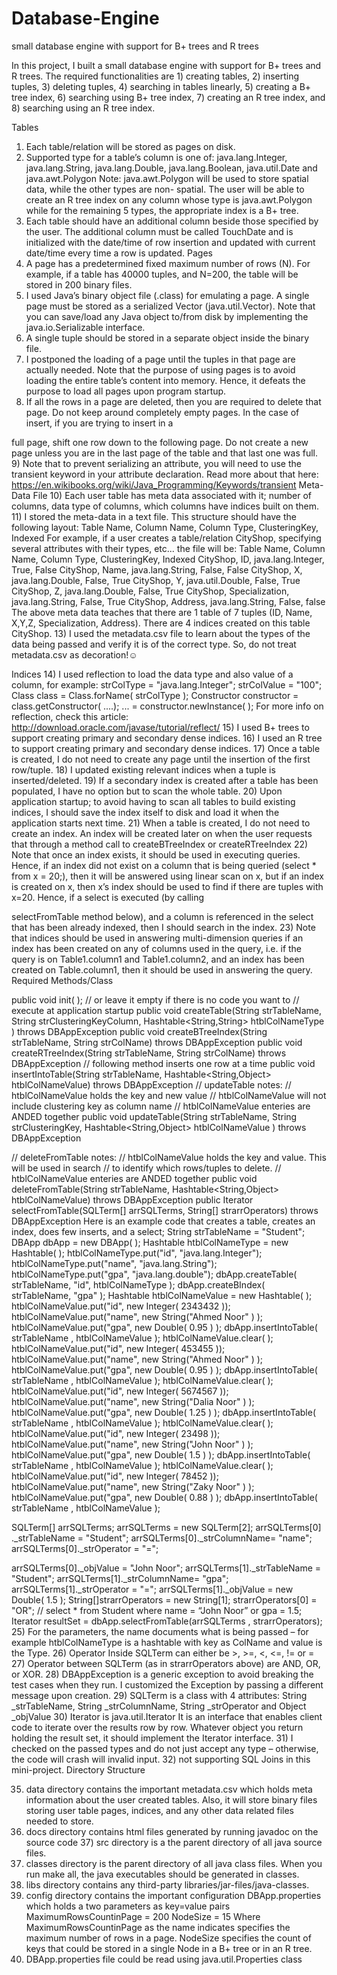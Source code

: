 # Database-Engine
 small database engine with support for B+ trees and R trees

 In this project, I built a small database engine with support for B+ trees and R trees. The required functionalities are 1) creating tables, 2) inserting tuples, 3) deleting tuples, 4) searching in tables linearly, 5) creating a B+ tree index, 6) searching using B+ tree index, 7) creating an R tree index, and 8) searching using an R tree index.

 Tables
  1) Each table/relation will be stored as pages on disk.
 2) Supported type for a table’s column is one of: java.lang.Integer, java.lang.String, java.lang.Double, java.lang.Boolean, java.util.Date and java.awt.Polygon
 Note: java.awt.Polygon will be used to store spatial data, while the other types are non- spatial. The user will be able to create an R tree index on any column whose type is java.awt.Polygon while for the remaining 5 types, the appropriate index is a B+ tree.
 3) Each table should have an additional column beside those specified by the user. The additional column must be called TouchDate and is initialized with the date/time of row insertion and updated with current date/time every time a row is updated.
  Pages
 4) A page has a predetermined fixed maximum number of rows (N). For example, if a table has 40000 tuples, and N=200, the table will be stored in 200 binary files.
 5) I used Java’s binary object file (.class) for emulating a page. A single page must be stored as a serialized Vector (java.util.Vector). Note that you can save/load any Java object to/from disk by implementing the java.io.Serializable interface.
 6) A single tuple should be stored in a separate object inside the binary file.
 7) I postponed the loading of a page until the tuples in that page are actually needed. Note that the purpose of using pages is to avoid loading the entire table’s content into memory. Hence, it defeats the purpose to load all pages upon program startup.
 8) If all the rows in a page are deleted, then you are required to delete that page. Do not keep around completely empty pages. In the case of insert, if you are trying to insert in a

 full page, shift one row down to the following page. Do not create a new page unless you are in the last page of the table and that last one was full.
 9)  Note that to prevent serializing an attribute, you will need to use the transient keyword in your attribute declaration. Read more about that here:
 https://en.wikibooks.org/wiki/Java_Programming/Keywords/transient
 Meta-Data File
 10) Each user table has meta data associated with it; number of columns, data type of columns, which columns have indices built on them.
 11) I stored the meta-data in a text file. This structure should have the following layout:
 Table Name, Column Name, Column Type, ClusteringKey, Indexed
 For example, if a user creates a table/relation CityShop, specifying several attributes with their types, etc... the file will be:
    Table Name, Column Name, Column Type, ClusteringKey, Indexed CityShop, ID, java.lang.Integer, True, False
 CityShop, Name, java.lang.String, False, False
 CityShop, X, java.lang.Double, False, True
 CityShop, Y, java.util.Double, False, True
 CityShop, Z, java.lang.Double, False, True
 CityShop, Specialization, java.lang.String, False, True CityShop, Address, java.lang.String, False, false
 The above meta data teaches that there are 1 table of 7 tuples (ID, Name, X,Y,Z, Specialization, Address). There are 4 indices created on this table CityShop.
 13) I used the metadata.csv file to learn about the types of the data being passed and verify it is of the correct type. So, do not treat metadata.csv as decoration!☺

 Indices
 14) I used reflection to load the data type and also value of a column, for example:
 strColType = "java.lang.Integer";
 strColValue = "100";
 Class class = Class.forName( strColType ); Constructor constructor = class.getConstructor( ....); ... = constructor.newInstance( );
 For more info on reflection, check this article:
 http://download.oracle.com/javase/tutorial/reflect/
   15) I used B+ trees to support creating primary and secondary dense indices.
 16) I used an R tree to support creating primary and secondary dense indices.
 17) Once a table is created, I do not need to create any page until the insertion of the first row/tuple.
 18) I updated existing relevant indices when a tuple is inserted/deleted.
 19) If a secondary index is created after a table has been populated, I have no option but to scan the whole table.
 20) Upon application startup; to avoid having to scan all tables to build existing indices, I should save the index itself to disk and load it when the application starts next time. 21) When a table is created, I do not need to create an index. An index will be created later on when the user requests that through a method call to createBTreeIndex or createRTreeIndex
 22) Note that once an index exists, it should be used in executing queries. Hence, if an index did not exist on a column that is being queried (select * from x = 20;), then it will be answered using linear scan on x, but if an index is created on x, then x’s index should be used to find if there are tuples with x=20. Hence, if a select is executed (by calling

 selectFromTable method below), and a column is referenced in the select that has been already indexed, then I should search in the index.
 23) Note that indices should be used in answering multi-dimension queries if an index has been created on any of columns used in the query, i.e. if the query is on Table1.column1 and Table1.column2, and an index has been created on Table.column1, then it should be used in answering the query.
 Required Methods/Class

 public void init( );  // or leave it empty if there is no code you want to
                         // execute at application startup
 public void createTable(String strTableName,
 String strClusteringKeyColumn,
 Hashtable<String,String> htblColNameType )
 throws DBAppException
 public void createBTreeIndex(String strTableName,
 String strColName) throws DBAppException
 public void createRTreeIndex(String strTableName,
 String strColName) throws DBAppException
 // following method inserts one row at a time
 public void insertIntoTable(String strTableName, Hashtable<String,Object> htblColNameValue)
                                                         throws DBAppException
 // updateTable notes:
 // htblColNameValue holds the key and new value
 // htblColNameValue will not include clustering key as column name // htblColNameValue enteries are ANDED together
 public void updateTable(String strTableName,
 String strClusteringKey, Hashtable<String,Object> htblColNameValue )
                                                       throws DBAppException

 // deleteFromTable notes:
 // htblColNameValue holds the key and value. This will be used in search // to identify which rows/tuples to delete.
 // htblColNameValue enteries are ANDED together
 public void deleteFromTable(String strTableName,
 Hashtable<String,Object> htblColNameValue) throws DBAppException
 public Iterator selectFromTable(SQLTerm[] arrSQLTerms, String[] strarrOperators)
                                                   throws DBAppException
 Here is an example code that creates a table, creates an index, does few inserts, and a select;
 String strTableName = "Student";
 DBApp dbApp = new DBApp( );
 Hashtable htblColNameType = new Hashtable( ); htblColNameType.put("id", "java.lang.Integer"); htblColNameType.put("name", "java.lang.String"); htblColNameType.put("gpa", "java.lang.double"); dbApp.createTable( strTableName, "id", htblColNameType ); dbApp.createBIndex( strTableName, "gpa" );
 Hashtable htblColNameValue = new Hashtable( ); htblColNameValue.put("id", new Integer( 2343432 )); htblColNameValue.put("name", new String("Ahmed Noor" ) ); htblColNameValue.put("gpa", new Double( 0.95 ) ); dbApp.insertIntoTable( strTableName , htblColNameValue );
 htblColNameValue.clear( );
 htblColNameValue.put("id", new Integer( 453455 )); htblColNameValue.put("name", new String("Ahmed Noor" ) ); htblColNameValue.put("gpa", new Double( 0.95 ) ); dbApp.insertIntoTable( strTableName , htblColNameValue );
 htblColNameValue.clear( );
 htblColNameValue.put("id", new Integer( 5674567 )); htblColNameValue.put("name", new String("Dalia Noor" ) ); htblColNameValue.put("gpa", new Double( 1.25 ) ); dbApp.insertIntoTable( strTableName , htblColNameValue );
 htblColNameValue.clear( );
 htblColNameValue.put("id", new Integer( 23498 )); htblColNameValue.put("name", new String("John Noor" ) ); htblColNameValue.put("gpa", new Double( 1.5 ) ); dbApp.insertIntoTable( strTableName , htblColNameValue );
 htblColNameValue.clear( );
 htblColNameValue.put("id", new Integer( 78452 )); htblColNameValue.put("name", new String("Zaky Noor" ) ); htblColNameValue.put("gpa", new Double( 0.88 ) ); dbApp.insertIntoTable( strTableName , htblColNameValue );

 SQLTerm[] arrSQLTerms;
 arrSQLTerms = new SQLTerm[2]; arrSQLTerms[0] ._strTableName = "Student"; arrSQLTerms[0]._strColumnName= "name"; arrSQLTerms[0]._strOperator = "=";

 arrSQLTerms[0]._objValue = "John Noor";
 arrSQLTerms[1]._strTableName = "Student"; arrSQLTerms[1]._strColumnName= "gpa"; arrSQLTerms[1]._strOperator = "="; arrSQLTerms[1]._objValue = new Double( 1.5 );
 String[]strarrOperators = new String[1];
 strarrOperators[0] = "OR";
 // select * from Student where name = “John Noor” or gpa = 1.5;
 Iterator resultSet = dbApp.selectFromTable(arrSQLTerms , strarrOperators);
 25) For the parameters, the name documents what is being passed – for example htblColNameType is a hashtable with key as ColName and value is the Type.
 26) Operator Inside SQLTerm can either be >, >=, <, <=, != or =
 27) Operator between SQLTerm (as in strarrOperators above) are AND, OR, or XOR. 28) DBAppException is a generic exception to avoid breaking the test cases when they run. I customized the Exception by passing a different message upon creation.
 29) SQLTerm is a class with 4 attributes: String _strTableName, String _strColumnName, String _strOperator and Object _objValue
 30) Iterator is java.util.Iterator It is an interface that enables client code to iterate over the results row by row. Whatever object you return holding the result set, it should implement the Iterator interface.
 31) I checked on the passed types and do not just accept any type – otherwise, the code will crash will invalid input.
 32) not supporting SQL Joins in this mini-project.
 Directory Structure


 35) data directory contains the important metadata.csv which holds meta information about the user created tables. Also, it will store binary files storing user table pages, indices, and any other data related files needed to store.
 36) docs directory contains html files generated by running javadoc on the source code 37) src directory is a the parent directory of all java source files.
 38) classes directory is the parent directory of all java class files. When you run make all, the java executables should be generated in classes.
 39) libs directory contains any third-party libraries/jar-files/java-classes.
 40) config directory contains the important configuration DBApp.properties which holds a two parameters as key=value pairs
 MaximumRowsCountinPage = 200
 NodeSize = 15
 Where
  MaximumRowsCountinPage as the name indicates specifies the maximum number of rows in a page.
 NodeSize specifies the count of keys that could be stored in a single Node in a B+ tree or in an R tree.
 41) DBApp.properties file could be read using java.util.Properties class
